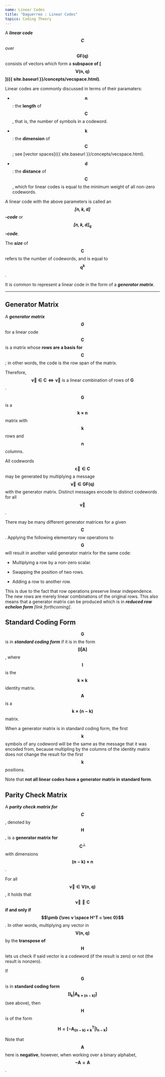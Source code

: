 ```yaml
---
name: Linear Codes
title: "Daguerreo : Linear Codes"
topics: Coding Theory
---
```

A ___linear code $$\pmb {C}$$___ over $$\pmb {GF(q)}$$ consists of vectors which form a __subspace of [$$\pmb {V(n, q)}$$]({{ site.baseurl }}/concepts/vecspace.html)__.

Linear codes are commonly discussed in terms of their paramaters:

* $$\pmb {n}$$: the __length__ of $$\pmb {C}$$, that is, the number of symbols in a codeword.

* $$\pmb {k}$$: the __dimension__ of $$\pmb {C}$$; see [vector spaces]({{ site.baseurl }}/concepts/vecspace.html).

* $$\pmb {d}$$: the __distance__ of $$\pmb {C}$$, which for linear codes is equal to the minimum weight of all non-zero codewords.

A linear code with the above parameters is called an ___$$\pmb {[n, k, d]}$$-code___ or ___$$\pmb {[n, k, d]_q}$$-code___.

The ___size___ of $$\pmb {C}$$ refers to the number of codewords, and is equal to $$\pmb {q^k}$$.

It is common to represent a linear code in the form of a ___generator matrix___.

<hr id="post-mid">

## Generator Matrix

A ___generator matrix $$\pmb {G}$$___ for a linear code $$\pmb {C}$$ is a matrix whose __rows are a basis for $$\pmb {C}$$__; in other words, the code is the row span of the matrix.

Therefore, $$\pmb {\vec v \in C \iff \vec v \text{ is a linear combination of rows of }G}$$.

$$\pmb {G}$$ is a $$\pmb {k \times n}$$ matrix with $$\pmb {k}$$ rows and $$\pmb {n}$$ columns.

All codewords $$\pmb {\vec c \in C}$$ may be generated by multiplying a message $$\pmb {\vec v \in GF(q)}$$ with the generator matrix. Distinct messages encode to distinct codewords for all $$\pmb {\vec v}$$.

There may be many different generator matrices for a given $$\pmb {C}$$. Applying the following elementary row operations to $$\pmb {G}$$ will result in another valid generator matrix for the same code:

* Multiplying a row by a non-zero scalar.

* Swapping the position of two rows.

* Adding a row to another row.

This is due to the fact that row operations preserve linear independence. The new rows are merely linear combinations of the original rows. This also means that a generator matrix can be produced which is in ___reduced row echelon form__ [link forthcoming]_.

## Standard Coding Form

$$\pmb {G}$$ is in ___standard coding form___ if it is in the form $$\pmb {[I \vert A]}$$, where $$\pmb {I}$$ is the $$\pmb {k \times k}$$ identity matrix. $$\pmb {A}$$ is a $$\pmb {k \times (n - k)}$$ matrix.

When a generator matrix is in standard coding form, the first $$\pmb {k}$$ symbols of any codeword will be the same as the message that it was encoded from, because multipling by the columns of the identity matrix does not change the result for the first $$\pmb {k}$$ positions.

Note that __not all linear codes have a generator matrix in standard form__.

## Parity Check Matrix

A ___parity check matrix for $$\pmb {C}$$___, denoted by $$\pmb {H}$$, is a __generator matrix for $$\pmb {C^\perp}$$__ with dimensions $$\pmb {(n - k) \times n}$$.

For all $$\pmb {\vec v \in V(n, q)}$$, it holds that __$$\pmb {\vec v \in C}$$ if and only if $$\pmb {\vec v \space H^T = \vec 0}$$__. In other words, multiplying any vector in $$\pmb {V(n, q)}$$ by the __transpose of $$\pmb {H}$$__ lets us check if said vector is a codeword (if the result is zero) or not (the result is nonzero).

If $$\pmb {G}$$ is in __standard coding form $$\pmb {[I_k \vert A_{k \times (n - k)}]}$$__ (see above), then $$\pmb {H}$$ is of the form

$$\pmb {H = [-A^T_{(n - k) \times k} \vert I_{n - k}]}$$

Note that $$\pmb {A}$$ here is __negative__, however, when working over a binary alphabet, $$\pmb {-A = A}$$.